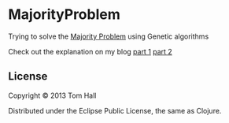 # MajorityProblem 

Trying to solve the [Majority Problem](http://en.wikipedia.org/wiki/Majority_problem_%28cellular_automaton%29) using Genetic algorithms

Check out the explanation on my blog [part 1](http://www.thattommyhall.com/2013/07/04/evolving-cellular-automata/) [part 2](http://www.thattommyhall.com/2013/07/07/evolving-cellular-automata-the-code/)


## License

Copyright © 2013 Tom Hall
  
Distributed under the Eclipse Public License, the same as Clojure.
   
      
